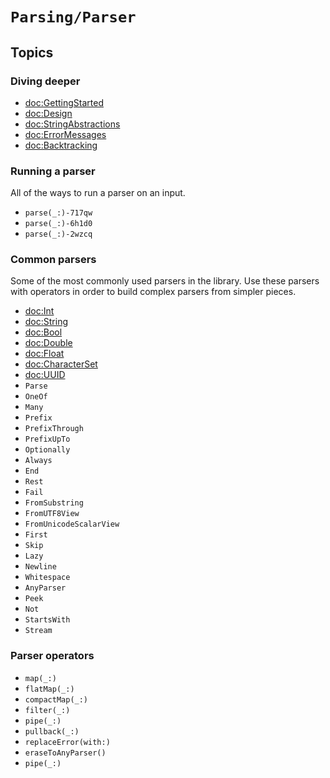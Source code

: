 # ``Parsing/Parser``

## Topics

### Diving deeper

* <doc:GettingStarted>
* <doc:Design>
* <doc:StringAbstractions>
* <doc:ErrorMessages>
* <doc:Backtracking>

### Running a parser

All of the ways to run a parser on an input.

- ``parse(_:)-717qw``
- ``parse(_:)-6h1d0``
- ``parse(_:)-2wzcq``

### Common parsers

Some of the most commonly used parsers in the library. Use these parsers with operators in order
to build complex parsers from simpler pieces.

- <doc:Int>
- <doc:String>
- <doc:Bool>
- <doc:Double>
- <doc:Float>
- <doc:CharacterSet>
- <doc:UUID>
- ``Parse``
- ``OneOf``
- ``Many``
- ``Prefix``
- ``PrefixThrough``
- ``PrefixUpTo``
- ``Optionally``
- ``Always``
- ``End``
- ``Rest``
- ``Fail``
- ``FromSubstring``
- ``FromUTF8View``
- ``FromUnicodeScalarView``
- ``First``
- ``Skip``
- ``Lazy``
- ``Newline``
- ``Whitespace``
- ``AnyParser``
- ``Peek``
- ``Not``
- ``StartsWith``
- ``Stream``

### Parser operators

- ``map(_:)``
- ``flatMap(_:)``
- ``compactMap(_:)``
- ``filter(_:)``
- ``pipe(_:)``
- ``pullback(_:)``
- ``replaceError(with:)``
- ``eraseToAnyParser()``
- ``pipe(_:)``
